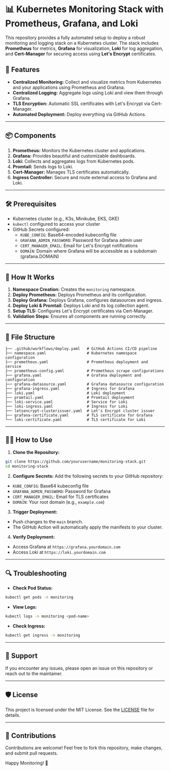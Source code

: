 
# 📊 Kubernetes Monitoring Stack with Prometheus, Grafana, and Loki

This repository provides a fully automated setup to deploy a robust monitoring and logging stack on a Kubernetes cluster. The stack includes **Prometheus** for metrics, **Grafana** for visualization, **Loki** for log aggregation, and **Cert-Manager** for securing access using **Let's Encrypt** certificates. 

## 🚀 Features

- **Centralized Monitoring:** Collect and visualize metrics from Kubernetes and your applications using Prometheus and Grafana.
- **Centralized Logging:** Aggregate logs using Loki and view them through Grafana.
- **TLS Encryption:** Automatic SSL certificates with Let's Encrypt via Cert-Manager.
- **Automated Deployment:** Deploy everything via GitHub Actions.

---

## 📦 Components

1. **Prometheus:** Monitors the Kubernetes cluster and applications.
2. **Grafana:** Provides beautiful and customizable dashboards.
3. **Loki:** Collects and aggregates logs from Kubernetes pods.
4. **Promtail:** Sends logs to Loki.
5. **Cert-Manager:** Manages TLS certificates automatically.
6. **Ingress Controller:** Secure and route external access to Grafana and Loki.

---

## 🛠️ Prerequisites

- Kubernetes cluster (e.g., K3s, Minikube, EKS, GKE)
- `kubectl` configured to access your cluster
- GitHub Secrets configured:
  - `KUBE_CONFIG`: Base64-encoded kubeconfig file
  - `GRAFANA_ADMIN_PASSWORD`: Password for Grafana admin user
  - `CERT_MANAGER_EMAIL`: Email for Let's Encrypt notifications
  - `DOMAIN`: Domain where Grafana will be accessible as a subdomain (grafana.DOMAIN)


---

## 📝 How It Works

1. **Namespace Creation:** Creates the `monitoring` namespace.
2. **Deploy Prometheus:** Deploys Prometheus and its configuration.
3. **Deploy Grafana:** Deploys Grafana, configures datasources and ingress.
4. **Deploy Loki & Promtail:** Deploys Loki and its log collection agent.
5. **Setup TLS:** Configures Let's Encrypt certificates via Cert-Manager.
6. **Validation Steps:** Ensures all components are running correctly.

---

## 📂 File Structure

```
├── .github/workflows/deploy.yaml   # GitHub Actions CI/CD pipeline
├── namespace.yaml                  # Kubernetes namespace configuration
├── prometheus.yaml                 # Prometheus deployment and service
├── prometheus-config.yaml          # Prometheus scrape configurations
├── grafana.yaml                    # Grafana deployment and configuration
├── grafana-datasource.yaml         # Grafana datasource configuration
├── grafana-ingress.yaml            # Ingress for Grafana
├── loki.yaml                       # Loki deployment
├── promtail.yaml                   # Promtail deployment
├── loki-service.yaml               # Service for Loki
├── loki-ingress.yaml               # Ingress for Loki
├── letsencrypt-clusterissuer.yaml  # Let's Encrypt cluster issuer
├── grafana-certificate.yaml        # TLS certificate for Grafana
└── loki-certificate.yaml           # TLS certificate for Loki
```

---

## 🧑‍💻 How to Use

1. **Clone the Repository:**
```bash
git clone https://github.com/yourusername/monitoring-stack.git
cd monitoring-stack
```

2. **Configure Secrets:**
Add the following secrets to your GitHub repository:
- `KUBE_CONFIG`: Base64 kubeconfig file
- `GRAFANA_ADMIN_PASSWORD`: Password for Grafana
- `CERT_MANAGER_EMAIL`: Email for TLS certificates
- `DOMAIN`: Your root domain (e.g., `example.com`)

3. **Trigger Deployment:**
- Push changes to the `main` branch.
- The GitHub Action will automatically apply the manifests to your cluster.

4. **Verify Deployment:**
- Access Grafana at `https://grafana.yourdomain.com`
- Access Loki at `https://loki.yourdomain.com`

---

## 🔍 Troubleshooting

- **Check Pod Status:**  
```bash
kubectl get pods -n monitoring
```

- **View Logs:**  
```bash
kubectl logs -n monitoring <pod-name>
```

- **Check Ingress:**  
```bash
kubectl get ingress -n monitoring
```

---

## 📧 Support

If you encounter any issues, please open an issue on this repository or reach out to the maintainer.

---

## 🛡️ License

This project is licensed under the MIT License. See the [LICENSE](LICENSE) file for details.

---

## 🌟 Contributions

Contributions are welcome! Feel free to fork this repository, make changes, and submit pull requests.

Happy Monitoring! 🎯
